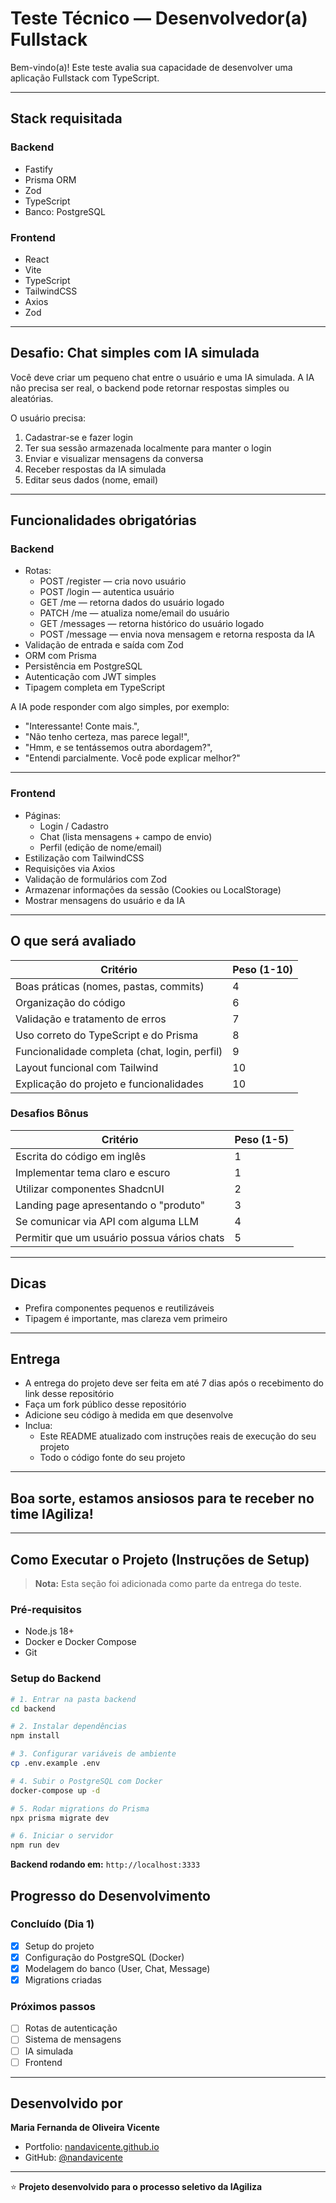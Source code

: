 # Teste Técnico — Desenvolvedor(a) Fullstack

Bem-vindo(a)!
Este teste avalia sua capacidade de desenvolver uma aplicação Fullstack com TypeScript.

---

## Stack requisitada

### Backend
- Fastify
- Prisma ORM
- Zod
- TypeScript
- Banco: PostgreSQL

### Frontend
- React
- Vite
- TypeScript
- TailwindCSS
- Axios
- Zod

---

## Desafio: Chat simples com IA simulada

Você deve criar um pequeno chat entre o usuário e uma IA simulada.
A IA não precisa ser real, o backend pode retornar respostas simples ou aleatórias.

O usuário precisa:
1. Cadastrar-se e fazer login
2. Ter sua sessão armazenada localmente para manter o login
3. Enviar e visualizar mensagens da conversa
4. Receber respostas da IA simulada
4. Editar seus dados (nome, email)

---

## Funcionalidades obrigatórias

### Backend
- Rotas:
  - POST /register — cria novo usuário
  - POST /login — autentica usuário
  - GET /me — retorna dados do usuário logado
  - PATCH /me — atualiza nome/email do usuário
  - GET /messages — retorna histórico do usuário logado
  - POST /message — envia nova mensagem e retorna resposta da IA
- Validação de entrada e saída com Zod
- ORM com Prisma
- Persistência em PostgreSQL
- Autenticação com JWT simples
- Tipagem completa em TypeScript

A IA pode responder com algo simples, por exemplo:

- "Interessante! Conte mais.",
- "Não tenho certeza, mas parece legal!",
- "Hmm, e se tentássemos outra abordagem?",
- "Entendi parcialmente. Você pode explicar melhor?"

---

### Frontend
- Páginas:
  - Login / Cadastro
  - Chat (lista mensagens + campo de envio)
  - Perfil (edição de nome/email)
- Estilização com TailwindCSS
- Requisições via Axios
- Validação de formulários com Zod
- Armazenar informações da sessão (Cookies ou LocalStorage)
- Mostrar mensagens do usuário e da IA

---

## O que será avaliado

| Critério | Peso (1-10)|
|-----------|------|
| Boas práticas (nomes, pastas, commits) | 4 |
| Organização do código | 6 |
| Validação e tratamento de erros | 7 |
| Uso correto do TypeScript e do Prisma | 8 |
| Funcionalidade completa (chat, login, perfil) | 9 |
| Layout funcional com Tailwind | 10 |
| Explicação do projeto e funcionalidades | 10 |

### Desafios Bônus

| Critério | Peso (1-5)|
|-----------|------|
| Escrita do código em inglês | 1 |
| Implementar tema claro e escuro | 1 |
| Utilizar componentes ShadcnUI | 2 |
| Landing page apresentando o "produto" | 3 |
| Se comunicar via API com alguma LLM | 4 |
| Permitir que um usuário possua vários chats | 5 |

---

## Dicas

- Prefira componentes pequenos e reutilizáveis
- Tipagem é importante, mas clareza vem primeiro

---

## Entrega

- A entrega do projeto deve ser feita em até 7 dias após o recebimento do link desse repositório
- Faça um fork público desse repositório
- Adicione seu código à medida em que desenvolve
- Inclua:
  - Este README atualizado com instruções reais de execução do seu projeto
  - Todo o código fonte do seu projeto

---

## **Boa sorte, estamos ansiosos para te receber no time IAgiliza!**

---

##  Como Executar o Projeto (Instruções de Setup)

> **Nota:** Esta seção foi adicionada como parte da entrega do teste.


### Pré-requisitos
- Node.js 18+
- Docker e Docker Compose
- Git

### Setup do Backend
```bash
# 1. Entrar na pasta backend
cd backend

# 2. Instalar dependências
npm install

# 3. Configurar variáveis de ambiente
cp .env.example .env

# 4. Subir o PostgreSQL com Docker
docker-compose up -d

# 5. Rodar migrations do Prisma
npx prisma migrate dev

# 6. Iniciar o servidor
npm run dev
```

**Backend rodando em:** `http://localhost:3333`



##  Progresso do Desenvolvimento

### Concluído (Dia 1)
- [x] Setup do projeto
- [x] Configuração do PostgreSQL (Docker)
- [x] Modelagem do banco (User, Chat, Message)
- [x] Migrations criadas

### Próximos passos
- [ ] Rotas de autenticação
- [ ] Sistema de mensagens
- [ ] IA simulada
- [ ] Frontend

---

## Desenvolvido por

**Maria Fernanda de Oliveira Vicente**
- Portfolio: [nandavicente.github.io](https://nandavicente.github.io/)
- GitHub: [@nandavicente](https://github.com/nandavicente)

---

⭐ **Projeto desenvolvido para o processo seletivo da IAgiliza**

